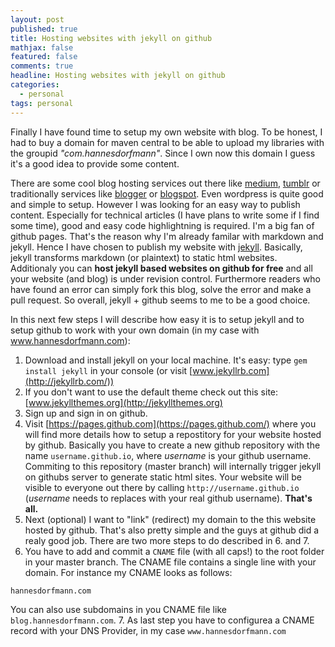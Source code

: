 ```yaml
---
layout: post
published: true
title: Hosting websites with jekyll on github
mathjax: false
featured: false
comments: true
headline: Hosting websites with jekyll on github
categories:
  - personal
tags: personal
---
```


Finally I have found time to setup my own website with blog. To be honest, I had to buy a domain for maven central to be able to upload my libraries with the groupid _"com.hannesdorfmann"_. Since I own now this domain I guess it's a good idea to provide some content.

There are some cool blog hosting services out there like [medium](http://www.medium.com), [tumblr](http://www.tumblr.com) or traditionally services like [blogger](www.blogger.com) or [blogspot](www.blogspot.com). Even wordpress is quite good and simple to setup. However I was looking for an easy way to publish content. Especially for technical articles (I have plans to write some if I find some time),  good and easy code highlightning is required. I'm a big fan of github pages. That's the reason why I'm already familar with markdown and jekyll. Hence I have chosen to publish my website with [jekyll](http://jekyllrb.com). Basically, jekyll transforms markdown (or plaintext) to static html websites. Additionaly you can **host jekyll based websites on github for free** and all your website (and blog) is under revision control. Furthermore readers who have found an error can simply fork this blog, solve the error and make a pull request. So overall, jekyll + github seems to me to be a good choice.

In this next few steps I will describe how easy it is to setup jekyll and to setup github to work with your own domain (in my case with www.hannesdorfmann.com):

1. Download and install jekyll on your local machine. It's easy: type `gem install jekyll` in your console (or visit [www.jekyllrb.com](http://jekyllrb.com/))
2. If you don't want to use the default theme check out this site: [www.jekyllthemes.org](http://jekyllthemes.org)
3. Sign up and sign in on github.
4. Visit [https://pages.github.com](https://pages.github.com/) where you will find more details how to setup a repostitory for your website hosted by github. Basically you have to create a new github repository with the name `username.github.io`, where _username_ is your github username. Commiting to this repository (master branch) will internally trigger jekyll on githubs server to generate static html sites. Your website will be visible to everyone out there by calling `http://username.github.io` (_username_ needs to replaces with your real github username). **That's all.**
5. Next (optional) I want to "link" (redirect) my domain to the this website hosted by github. That's also pretty simple and the guys at github did a realy good job. There are two more steps to do described in 6. and 7.
6. You have to add and commit a `CNAME` file (with all caps!) to the root folder in your master branch. The CNAME file contains a single line with your domain. For instance my CNAME looks as follows:
```
hannesdorfmann.com
```
You can also use subdomains in you CNAME file like `blog.hannesdorfmann.com`.
7. As last step you have to configurea a CNAME record with your DNS Provider, in my case `www.hannesdorfmann.com`
